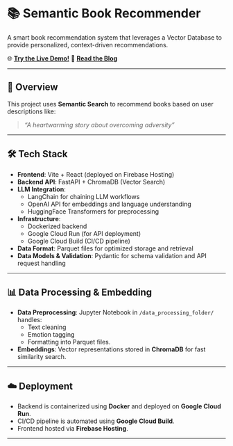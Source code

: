 # 📚 Semantic Book Recommender

A smart book recommendation system that leverages a Vector Database to provide personalized, context-driven recommendations.

🌐 **[Try the Live Demo!](https://tuanqpham0921.com/book-recommender)**
📖 **[Read the Blog](https://medium.com/@tuanqpham0921/book-recommender-project-347a85a9d4ea)**

---

## 🚀 Overview
This project uses **Semantic Search** to recommend books based on user descriptions like:
> *“A heartwarming story about overcoming adversity”*

---

## 🛠 Tech Stack
- **Frontend**: Vite + React (deployed on Firebase Hosting)
- **Backend API**: FastAPI + ChromaDB (Vector Search)
- **LLM Integration**:
  - LangChain for chaining LLM workflows
  - OpenAI API for embeddings and language understanding
  - HuggingFace Transformers for preprocessing
- **Infrastructure**: 
  - Dockerized backend
  - Google Cloud Run (for API deployment)
  - Google Cloud Build (CI/CD pipeline)
- **Data Format**: Parquet files for optimized storage and retrieval
- **Data Models & Validation**: Pydantic for schema validation and API request handling

---

## 📊 Data Processing & Embedding
- **Data Preprocessing**: Jupyter Notebook in `/data_processing_folder/` handles:
  - Text cleaning
  - Emotion tagging
  - Formatting into Parquet files.
- **Embeddings**: Vector representations stored in **ChromaDB** for fast similarity search.

---

## ☁️ Deployment
- Backend is containerized using **Docker** and deployed on **Google Cloud Run**.
- CI/CD pipeline is automated using **Google Cloud Build**.
- Frontend hosted via **Firebase Hosting**.

---
